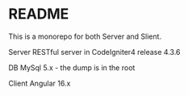 # README #

This is a monorepo for both Server and Slient.

Server 
RESTful server in CodeIgniter4 release 4.3.6 

DB
MySql 5.x - the dump is in the root

Client
Angular 16.x
